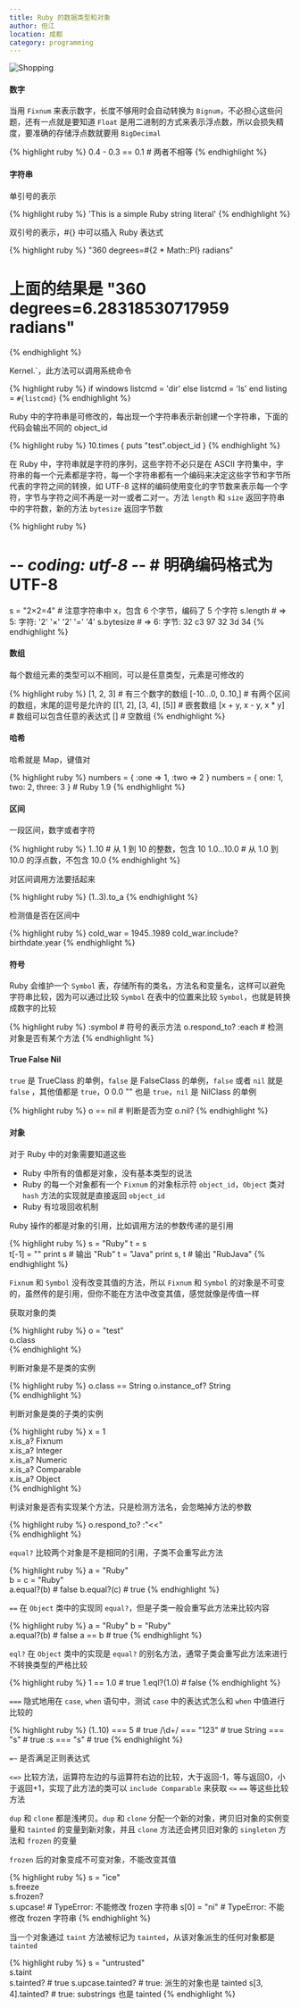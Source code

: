 ```yaml
---
title: Ruby 的数据类型和对象 
author: 但江
location: 成都 
category: programming
---
```


![Shopping](/images/shopping.jpg)

#### 数字

当用 `Fixnum` 来表示数字，长度不够用时会自动转换为 `Bignum`，不必担心这些问题，还有一点就是要知道 `Float` 是用二进制的方式来表示浮点数，所以会损失精度，要准确的存储浮点数就要用 `BigDecimal`

{% highlight ruby %}
0.4 - 0.3 == 0.1 # 两者不相等
{% endhighlight %}

#### 字符串

单引号的表示

{% highlight ruby %}
'This is a simple Ruby string literal'
{% endhighlight %}

双引号的表示，#{} 中可以插入 Ruby 表达式

{% highlight ruby %}
"360 degrees=#{2 * Math::PI} radians"
# 上面的结果是 "360 degrees=6.28318530717959 radians"
{% endhighlight %}

Kernel.`，此方法可以调用系统命令

{% highlight ruby %}
if windows
  listcmd = 'dir'
else
  listcmd = 'ls'
end
listing = `#{listcmd}`
{% endhighlight %}

Ruby 中的字符串是可修改的，每出现一个字符串表示新创建一个字符串，下面的代码会输出不同的 object_id

{% highlight ruby %}
10.times { puts "test".object_id }
{% endhighlight %}

在 Ruby 中，字符串就是字符的序列，这些字符不必只是在 ASCII 字符集中，字符串的每一个元素都是字符，每一个字符串都有一个编码来决定这些字节和字节所代表的字符之间的转换，如 UTF-8 这样的编码使用变化的字节数来表示每一个字符，字节与字符之间不再是一对一或者二对一。方法 `length` 和 `size` 返回字符串中的字符数，新的方法 `bytesize` 返回字节数

{% highlight ruby %}
# -*- coding: utf-8 -*- # 明确编码格式为 UTF-8
s = "2×2=4" # 注意字符串中 x，包含 6 个字节，编码了 5 个字符
s.length   # => 5: 字符: '2'   '×'   '2'   '='   '4'
s.bytesize # => 6: 字节: 32   c3 97  32    3d    34
{% endhighlight %}

#### 数组

每个数组元素的类型可以不相同，可以是任意类型，元素是可修改的

{% highlight ruby %}
[1, 2, 3] # 有三个数字的数组
[-10...0, 0..10,] # 有两个区间的数组，末尾的逗号是允许的
[[1, 2], [3, 4], [5]] # 嵌套数组
[x + y, x - y, x * y] # 数组可以包含任意的表达式
[] # 空数组
{% endhighlight %}

#### 哈希

哈希就是 Map，键值对

{% highlight ruby %}
numbers = { :one => 1, :two => 2 }
numbers = { one: 1, two: 2, three: 3 } # Ruby 1.9
{% endhighlight %}

#### 区间

一段区间，数字或者字符

{% highlight ruby %}
1..10      # 从 1 到 10 的整数，包含 10
1.0...10.0 # 从 1.0 到 10.0 的浮点数，不包含 10.0
{% endhighlight %}

对区间调用方法要括起来

{% highlight ruby %}
(1..3).to_a
{% endhighlight %}

检测值是否在区间中

{% highlight ruby %}
cold_war = 1945..1989
cold_war.include? birthdate.year
{% endhighlight %}

#### 符号

Ruby 会维护一个 `Symbol` 表，存储所有的类名，方法名和变量名，这样可以避免字符串比较，因为可以通过比较 `Symbol` 在表中的位置来比较 `Symbol`，也就是转换成数字的比较

{% highlight ruby %}
:symbol # 符号的表示方法
o.respond_to? :each # 检测对象是否有某个方法
{% endhighlight %}

#### True False Nil

`true` 是 TrueClass 的单例，`false` 是 FalseClass 的单例，`false` 或者 `nil` 就是 `false` ，其他值都是 `true`，0 0.0 "" 也是 `true`，`nil` 是 NilClass 的单例

{% highlight ruby %}
o == nil # 判断是否为空 
o.nil?
{% endhighlight %}

#### 对象

对于 Ruby 中的对象需要知道这些

* Ruby 中所有的值都是对象，没有基本类型的说法
* Ruby 的每一个对象都有一个 `Fixnum` 的对象标示符 `object_id`，`Object` 类对 `hash` 方法的实现就是直接返回 `object_id`
* Ruby 有垃圾回收机制

Ruby 操作的都是对象的引用，比如调用方法的参数传递的是引用

{% highlight ruby %}
s = "Ruby" 
t = s      
t[-1] = ""
print s # 输出 "Rub"
t = "Java"
print s, t # 输出 "RubJava"
{% endhighlight %}

`Fixnum` 和 `Symbol` 没有改变其值的方法，所以 `Fixnum` 和 `Symbol` 的对象是不可变的，虽然传的是引用，但你不能在方法中改变其值，感觉就像是传值一样

获取对象的类

{% highlight ruby %}
o = "test"  
o.class     
{% endhighlight %}

判断对象是不是类的实例

{% highlight ruby %}
o.class == String
o.instance_of? String   
{% endhighlight %}

判断对象是类的子类的实例

{% highlight ruby %}
x = 1                    
x.is_a? Fixnum           
x.is_a? Integer          
x.is_a? Numeric          
x.is_a? Comparable       
x.is_a? Object           
{% endhighlight %}

判读对象是否有实现某个方法，只是检测方法名，会忽略掉方法的参数

{% highlight ruby %}
o.respond_to? :"<<"  
{% endhighlight %}

`equal?` 比较两个对象是不是相同的引用，子类不会重写此方法

{% highlight ruby %}
a = "Ruby"       
b = c = "Ruby"   
a.equal?(b) # false
b.equal?(c) # true
{% endhighlight %}

`==` 在 `Object` 类中的实现同 `equal?`，但是子类一般会重写此方法来比较内容

{% highlight ruby %}
a = "Ruby"
b = "Ruby"    
a.equal?(b) # false
a == b # true
{% endhighlight %}

`eql?` 在 `Object` 类中的实现是 `equal?` 的别名方法，通常子类会重写此方法来进行不转换类型的严格比较

{% highlight ruby %}
1 == 1.0 # true
1.eql?(1.0) # false
{% endhighlight %}

`===` 隐式地用在 `case`, `when` 语句中，测试 `case` 中的表达式怎么和 `when` 中值进行比较的

{% highlight ruby %}
(1..10) === 5    # true
/\d+/ === "123"  # true
String === "s"   # true
:s === "s"       # true
{% endhighlight %}

`=~` 是否满足正则表达式

`<=>` 比较方法，运算符左边的与运算符右边的比较，大于返回-1，等与返回0，小于返回+1，实现了此方法的类可以 `include Comparable` 来获取 `<=` `==` 等这些比较方法

`dup` 和 `clone` 都是浅拷贝。`dup` 和 `clone` 分配一个新的对象，拷贝旧对象的实例变量和 `tainted` 的变量到新对象，并且 `clone` 方法还会拷贝旧对象的 `singleton` 方法和 `frozen` 的变量

`frozen` 后的对象变成不可变对象，不能改变其值

{% highlight ruby %}
s = "ice"      
s.freeze       
s.frozen?      
s.upcase!      # TypeError: 不能修改 frozen 字符串
s[0] = "ni"    # TypeError: 不能修改 frozen 字符串
{% endhighlight %}

当一个对象通过 `taint` 方法被标记为 `tainted`，从该对象派生的任何对象都是 `tainted`

{% highlight ruby %}
s = "untrusted"   
s.taint           
s.tainted?        # true
s.upcase.tainted? # true: 派生的对象也是 tainted
s[3, 4].tainted?  # true: substrings 也是 tainted
{% endhighlight %}

